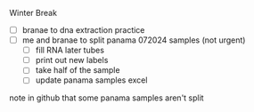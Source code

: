 
Winter Break 
- [ ] branae to dna extraction practice 
- [ ] me and branae to split panama 072024 samples (not urgent)
	- [ ] fill RNA later tubes
	- [ ] print out new  labels 
	- [ ] take half of the sample 
	- [ ] update panama samples excel

note in github that some panama samples aren't split 

